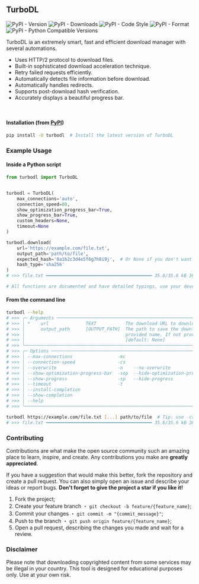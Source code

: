 ## TurboDL

![PyPI - Version](https://img.shields.io/pypi/v/turbodl?style=flat&logo=pypi&logoColor=blue&color=blue&link=https://pypi.org/project/turbodl)
![PyPI - Downloads](https://img.shields.io/pypi/dm/turbodl?style=flat&logo=pypi&logoColor=blue&color=blue&link=https://pypi.org/project/turbodl)
![PyPI - Code Style](https://img.shields.io/badge/code%20style-ruff-blue?style=flat&logo=ruff&logoColor=blue&color=blue&link=https://github.com/astral-sh/ruff)
![PyPI - Format](https://img.shields.io/pypi/format/turbodl?style=flat&logo=pypi&logoColor=blue&color=blue&link=https://pypi.org/project/turbodl)
![PyPI - Python Compatible Versions](https://img.shields.io/pypi/pyversions/turbodl?style=flat&logo=python&logoColor=blue&color=blue&link=https://pypi.org/project/turbodl)

TurboDL ia an extremely smart, fast and efficient download manager with several automations.

- Uses HTTP/2 protocol to download files.
- Built-in sophisticated download acceleration technique.
- Retry failed requests efficiently.
- Automatically detects file information before download.
- Automatically handles redirects.
- Supports post-download hash verification.
- Accurately displays a beautiful progress bar.

<br>

#### Installation (from [PyPI](https://pypi.org/project/turbodl))

```bash
pip install -U turbodl  # Install the latest version of TurboDL
```

### Example Usage

#### Inside a Python script

```python
from turbodl import TurboDL


turbodl = TurboDL(
    max_connections='auto',
    connection_speed=80,
    show_optimization_progress_bar=True,
    show_progress_bar=True,
    custom_headers=None,
    timeout=None
)

turbodl.download(
    url='https://example.com/file.txt',
    output_path='path/to/file',
    expected_hash='0a1b2c3d4e5f6g7h8i9j',  # Or None if you don't want to check the hash
    hash_type='sha256'
)
# >>> file.txt ━━━━━━━━━━━━━━━━━━━━━━━━━━━━━━━━━━━━━━━━ 35.6/35.6 kB 36.2 MB/s 0:00:00 100%

# All functions are documented and have detailed typings, use your development IDE to learn more.

```

#### From the command line

```bash
turbodl --help
# >>> ╭─ Arguments ──────────────────────────────────────────────────────────────────────────────────────────────────────────────────────────────────────────────────────────────────────────────────────────────────────────────────╮
# >>> │ *    url              TEXT           The download URL to download the file from. [default: None] [required]                                                                                                                  │
# >>> │      output_path      [OUTPUT_PATH]  The path to save the downloaded file to. If the path is a directory, the file name will be generated from the server response. If the path is a file, the file will be saved with the   │
# >>> │                                      provided name. If not provided, the file will be saved to the current working directory. (default: Path.cwd())                                                                          │
# >>> │                                      [default: None]                                                                                                                                                                         │
# >>> ╰──────────────────────────────────────────────────────────────────────────────────────────────────────────────────────────────────────────────────────────────────────────────────────────────────────────────────────────────╯
# >>> ╭─ Options ────────────────────────────────────────────────────────────────────────────────────────────────────────────────────────────────────────────────────────────────────────────────────────────────────────────────────╮
# >>> │ --max-connections                 -mc                                           INTEGER  The maximum number of connections to use for downloading the file (default: 'auto'). [default: None]                                │
# >>> │ --connection-speed                -cs                                           FLOAT    Your connection speed in Mbps (default: 80). [default: None]                                                                        │
# >>> │ --overwrite                       -o    --no-overwrite                    -no            Overwrite the file if it already exists. Otherwise, a "_1", "_2", etc. suffix will be added. [default: overwrite]                   │
# >>> │ --show-optimization-progress-bar  -sop  --hide-optimization-progress-bar  -hop           Show or hide the initial optimization progress bar. [default: show-optimization-progress-bar]                                       │
# >>> │ --show-progress                   -sp   --hide-progress                   -hp            Show or hide the download progress bar. [default: show-progress]                                                                    │
# >>> │ --timeout                         -t                                            INTEGER  Timeout in seconds for the download process. Or None for no timeout. [default: None]                                                │
# >>> │ --install-completion                                                                     Install completion for the current shell.                                                                                           │
# >>> │ --show-completion                                                                        Show completion for the current shell, to copy it or customize the installation.                                                    │
# >>> │ --help                                                                                   Show this message and exit.                                                                                                         │
# >>> ╰──────────────────────────────────────────────────────────────────────────────────────────────────────────────────────────────────────────────────────────────────────────────────────────────────────────────────────────────╯

turbodl https://example.com/file.txt [...] path/to/file  # Tip: use -cs argument to set your connection speed and accelerate the download
# >>> file.txt ━━━━━━━━━━━━━━━━━━━━━━━━━━━━━━━━━━━━━━━━ 35.6/35.6 kB 36.2 MB/s 0:00:00 100%
```

### Contributing

Contributions are what make the open source community such an amazing place to learn, inspire, and create. Any contributions you make are **greatly appreciated**.

If you have a suggestion that would make this better, fork the repository and create a pull request. You can also simply open an issue and describe your ideas or report bugs. **Don't forget to give the project a star if you like it!**

1. Fork the project;
2. Create your feature branch ・ `git checkout -b feature/{feature_name}`;
3. Commit your changes ・ `git commit -m "{commit_message}"`;
4. Push to the branch ・ `git push origin feature/{feature_name}`;
5. Open a pull request, describing the changes you made and wait for a review.

### Disclaimer

Please note that downloading copyrighted content from some services may be illegal in your country. This tool is designed for educational purposes only. Use at your own risk.
